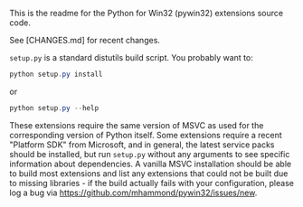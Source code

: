 This is the readme for the Python for Win32 (pywin32) extensions source code.

See [CHANGES.md] for recent changes.

`setup.py` is a standard distutils build script.  You probably want to:


```powershell
python setup.py install
```

or

```powershell
python setup.py --help
```

These extensions require the same version of MSVC as used for the 
corresponding version of Python itself.  Some extensions require a recent 
"Platform SDK"  from Microsoft, and in general, the latest service packs 
should be  installed, but run `setup.py` without any arguments to see 
specific information about dependencies.  A vanilla MSVC installation should 
be able to build most extensions and list any extensions that could not be 
built due to missing libraries - if the build actually fails with your 
configuration, please log a bug via https://github.com/mhammond/pywin32/issues/new.
